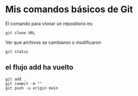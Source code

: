 # Mis comandos básicos de Git

El comando para vlonar un repositorio es:

```
git clone URL
```

Ver que archivos se cambiaron o modificaron

```
git status
```

## el flujo add ha vuelto
```
git add .
git commit -m ""
git push -u origin main
```